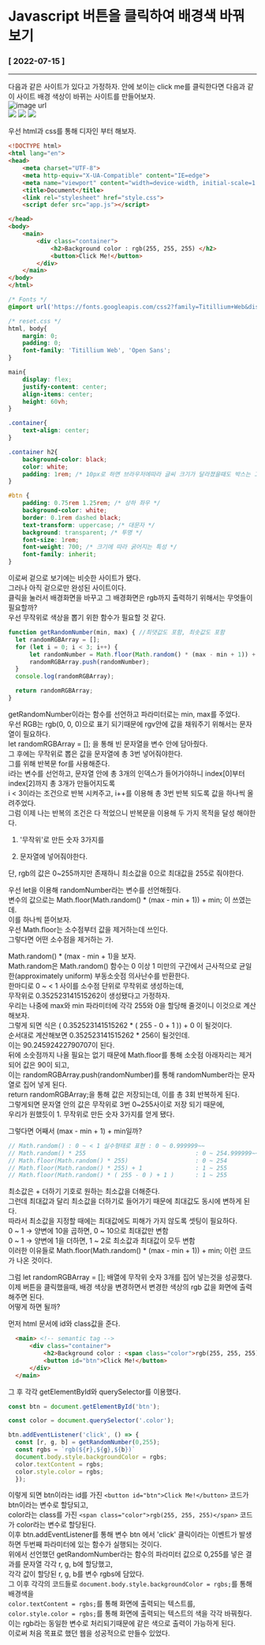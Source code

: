 # Javascript 버튼을 클릭하여 배경색 바꿔보기 
  
  ### [ 2022-07-15 ]  
    
---------------------------------------------------------------------------------------------------------------------------------------------------  
  다음과 같은 사이트가 있다고 가정하자. 안에 보이는 click me를 클릭한다면 다음과 같이 사이트 배경 색상이 바뀌는 사이트를 만들어보자.  
![image url](https://github.com/12OneTwo12/TIL/blob/main/Javascript/1111111111111111111111111111.png?raw=true)  
<img src="https://github.com/12OneTwo12/TIL/blob/main/Javascript/133333.png?raw=true" />
<img src="https://github.com/12OneTwo12/TIL/blob/main/Javascript/1444444.png?raw=true" />
<img src="https://github.com/12OneTwo12/TIL/blob/main/Javascript/155555.png?raw=true" />  
  
  우선 html과 css를 통해 디자인 부터 해보자.  
    
  ```html
  <!DOCTYPE html>
  <html lang="en">
  <head>
      <meta charset="UTF-8">
      <meta http-equiv="X-UA-Compatible" content="IE=edge">
      <meta name="viewport" content="width=device-width, initial-scale=1.0">
      <title>Document</title>
      <link rel="stylesheet" href="style.css">
      <script defer src="app.js"></script>

  </head>
  <body>
      <main>
          <div class="container">
              <h2>Background color : rgb(255, 255, 255) </h2>
              <button>Click Me!</button>
          </div>
      </main>
  </body>
  </html>
  ```  
    
  ```css
  /* Fonts */
  @import url('https://fonts.googleapis.com/css2?family=Titillium+Web&display=swap');

  /* reset.css */
  html, body{
      margin: 0;
      padding: 0;
      font-family: 'Titillium Web', 'Open Sans';
  }

  main{
      display: flex;
      justify-content: center;
      align-items: center;
      height: 60vh;
  }

  .container{
      text-align: center;
  }

  .container h2{
      background-color: black;
      color: white;
      padding: 1rem; /* 10px로 하면 브라우저에따라 글씨 크기가 달라졌을때도 박스는 고정 되버림 */
  }

  #btn {
      padding: 0.75rem 1.25rem; /* 상하 좌우 */
      background-color: white;
      border: 0.1rem dashed black;
      text-transform: uppercase; /* 대문자 */
      background: transparent; /* 투명 */
      font-size: 1rem;
      font-weight: 700; /* 크기에 따라 굵어지는 특성 */
      font-family: inherit;
  }
  ```  
    
  이로써 겉으로 보기에는 비슷한 사이트가 됐다.  
  그러나 아직 겉으로만 완성된 사이트이다.  
  클릭을 눌러서 배경화면을 바꾸고 그 배경화면은 rgb까지 출력하기 위해서는 무엇들이 필요할까?  
  우선 무작위로 색상을 뽑기 위한 함수가 필요할 것 같다.  
    
  ```javascript
  function getRandomNumber(min, max) { //최댓값도 포함, 최솟값도 포함
    let randomRGBArray = [];
    for (let i = 0; i < 3; i++) {
        let randomNumber = Math.floor(Math.random() * (max - min + 1)) + min;
        randomRGBArray.push(randomNumber);
    }
    console.log(randomRGBArray);
  
    return randomRGBArray; 
  }
  ```
  
  getRandomNumber이라는 함수를 선언하고 파라미터로는 min, max를 주었다.  
  우선 RGB는 rgb(0, 0, 0)으로 표기 되기때문에 rgv안에 값을 채워주기 위해서는 문자열이 필요하다.  
  let randomRGBArray = []; 을 통해 빈 문자열을 변수 안에 담아줬다.  
  그 후에는 무작위로 뽑은 값을 문자열에 총 3번 넣어줘야한다.  
  그를 위해 반복문 for를 사용해준다.  
  i라는 변수를 선언하고, 문자열 안에 총 3개의 인덱스가 들어가야하니 index[0]부터 index[2]까지 총 3개가 만들어지도록  
  i < 3이라는 조건으로 반복 시켜주고, i++를 이용해 총 3번 반복 되도록 값을 하나씩 올려주었다.  
  그럼 이제 나는 반복의 조건은 다 적었으니 반복문을 이용해 두 가지 목적을 달성 해야한다.  
    
  1. '무작위'로 만든 숫자 3가지를 

  2. 문자열에 넣어줘야한다. 

  단, rgb의 값은 0~255까지만 존재하니 최소값을 0으로 최대값을 255로 줘야한다.  
    
  우선 let을 이용해 randomNumber라는 변수를 선언해줬다.  
  변수의 값으로는 Math.floor(Math.random() * (max - min + 1)) + min; 이 쓰였는데.  
  이를 하나씩 뜯어보자.  
  우선 Math.floor는 소수점부터 값을 제거하는데 쓰인다.  
  그렇다면 어떤 소수점을 제거하는 가.  
    
  Math.random() * (max - min + 1)을 보자.  
  Math.random은 Math.random() 함수는 0 이상 1 미만의 구간에서 근사적으로 균일한(approximately uniform) 부동소숫점 의사난수를 반환한다.  
  한마디로 0 ~ < 1 사이를 소수점 단위로 무작위로 생성하는데,  
  무작위로 0.352523141515262이 생성됐다고 가정하자.  
  우리는 나중에 max와 min 파라미터에 각각 255와 0을 할당해 줄것이니 이것으로 계산해보자.  
  그렇게 되면 식은 ( 0.352523141515262 * ( 255 - 0 + 1 )) + 0 이 될것이다.  
  순서대로 계산해보면 0.352523141515262 * 256이 될것인데.  
  이는 90.24592422790707이 된다.  
  뒤에 소숫점까지 나올 필요는 없기 때문에 Math.floor를 통해 소숫점 아래자리는 제거되어 값은 90이 되고,  
  이는 randomRGBArray.push(randomNumber)를 통해 randomNumber라는 문자열로 집어 넣게 된다.  
  return randomRGBArray;을 통해 값은 저장되는데, 이를 총 3회 반복하게 된다.  
  그렇게되면 문자열 안의 값은 무작위로 3번 0~255사이로 저장 되기 때문에,  
  우리가 원했듯이 1. 무작위로 만든 숫자 3가지를 얻게 됐다.  
    
  그렇다면 어째서 (max - min + 1) + min일까?  
    
  ```javascript  
  // Math.random() : 0 ~ < 1 실수형태로 표현 : 0 ~ 0.999999~~
  // Math.random() * 255                               : 0 ~ 254.999999~~~
  // Math.floor(Math.random() * 255)                   : 0 ~ 254
  // Math.floor(Math.random() * 255) + 1               : 1 ~ 255
  // Math.floor(Math.random() * ( 255 - 0 ) + 1 )      : 1 ~ 255
  ```
    
  최소값은 + 더하기 기호로 원하는 최소값을 더해준다.  
  그런데 최대값과 달리 최소값을 더하기로 들어가기 때문에 최대값도 동시에 변하게 된다.  
  따라서 최소값을 지정할 때에는 최대값에도 피해가 가지 않도록 셋팅이 필요하다.    
  0 ~ 1 → 양변에 10을 곱하면, 0 ~ 10으로 최대값만 변함  
  0 ~ 1 → 양변에 1을 더하면, 1 ~ 2로 최소값과 최대값이 모두 변함  
  이러한 이유들로  Math.floor(Math.random() * (max - min + 1)) + min; 이런 코드가 나온 것이다.  
    
  그럼 let randomRGBArray = []; 배열에 무작위 숫자 3개를 집어 넣는것을 성공했다.  
  이제 버튼을 클릭했을때, 배경 색상을 변경하면서 변경한 색상의 rgb 값을 화면에 출력해주면 된다.  
  어떻게 하면 될까?  
    
  먼저 html 문서에 id와 class값을 준다.  
  ```html
    <main> <!-- semantic tag -->
        <div class="container">
            <h2>Background color : <span class="color">rgb(255, 255, 255)</span> </h2>
            <button id="btn">Click Me!</button>
        </div>
    </main>
  ```  
    
  그 후 각각 getElementById와 querySelector를 이용했다.  
    
  ```javascript
  const btn = document.getElementById('btn');

  const color = document.querySelector('.color');

  btn.addEventListener('click', () => {
    const [r, g, b] = getRandomNumber(0,255);
    const rgbs = `rgb(${r},${g},${b})`
    document.body.style.backgroundColor = rgbs;
    color.textContent = rgbs;
    color.style.color = rgbs;
    });
  ```  
      
  이렇게 되면 btn이라는 id를 가진 ```<button id="btn">Click Me!</button>``` 코드가 btn이라는 변수로 할당되고,  
  color라는 class를 가진 ```<span class="color">rgb(255, 255, 255)</span>``` 코드가 color라는 변수로 할당된다.  
  이후 btn.addEventListener를 통해 변수 btn 에서 'click' 클릭이라는 이벤트가 발생하면 두번째 파라미터에 있는 함수가 실행되는 것이다.  
  위에서 선언했던 getRandomNumber라는 함수의 파라미터 값으로 0,255를 넣은 결과를 문자열 각각 r, g, b에 할당했고,  
  각각 값이 할당된 r, g, b를 변수 rgbs에 담았다.  
  그 이후 각각의 코드들로 ```document.body.style.backgroundColor = rgbs;```를 통해 배경색을  
  ```color.textContent = rgbs;```를 통해 화면에 출력되는 텍스트를,  
  ```color.style.color = rgbs;```를 통해 화면에 출력되는 텍스트의 색을 각각 바꿔줬다.  
  이는 rgb라는 동일한 변수로 처리되기때문에 같은 색으로 출력이 가능하게 된다.  
  이로써 처음 목표로 했던 웹을 성공적으로 만들수 있었다.  

